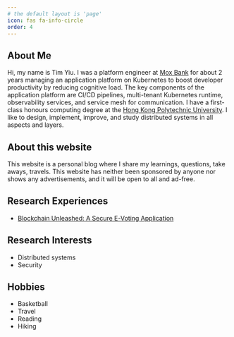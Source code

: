 ```yaml
---
# the default layout is 'page'
icon: fas fa-info-circle
order: 4
---
```


## About Me

Hi, my name is Tim Yiu. I was a platform engineer at [Mox Bank](https://mox.com) for about 2 years managing an application platform on Kubernetes to boost developer productivity by reducing cognitive load. The key components of the application platform are CI/CD pipelines, multi-tenant Kubernetes runtime, observability services, and service mesh for communication. I have a first-class honours computing degree at the [Hong Kong Polytechnic University](https://www.polyu.edu.hk/comp/). I like to design, implement, improve, and study distributed systems in all aspects and layers.

## About this website

This website is a personal blog where I share my learnings, questions, take aways, travels. This website has neither been sponsored by anyone nor shows any advertisements, and it will be open to all and ad-free.

## Research Experiences

- [Blockchain Unleashed: A Secure E-Voting Application](https://github.com/timyiu478/e-voting/blob/main/final_report.pdf)

## Research Interests

- Distributed systems
- Security

## Hobbies

- Basketball
- Travel
- Reading
- Hiking
